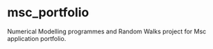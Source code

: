 # msc_portfolio
Numerical Modelling programmes and Random Walks project for Msc application portfolio. 
